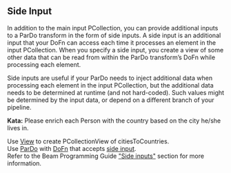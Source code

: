 <!--
  ~ Licensed to the Apache Software Foundation (ASF) under one
  ~ or more contributor license agreements.  See the NOTICE file
  ~ distributed with this work for additional information
  ~ regarding copyright ownership.  The ASF licenses this file
  ~ to you under the Apache License, Version 2.0 (the
  ~ "License"); you may not use this file except in compliance
  ~ with the License.  You may obtain a copy of the License at
  ~
  ~     http://www.apache.org/licenses/LICENSE-2.0
  ~
  ~ Unless required by applicable law or agreed to in writing, software
  ~ distributed under the License is distributed on an "AS IS" BASIS,
  ~ WITHOUT WARRANTIES OR CONDITIONS OF ANY KIND, either express or implied.
  ~ See the License for the specific language governing permissions and
  ~ limitations under the License.
  -->

Side Input
----------

In addition to the main input PCollection, you can provide additional inputs to a ParDo transform
in the form of side inputs. A side input is an additional input that your DoFn can access each time
it processes an element in the input PCollection. When you specify a side input, you create a view
of some other data that can be read from within the ParDo transform’s DoFn while processing each
element.

Side inputs are useful if your ParDo needs to inject additional data when processing each element
in the input PCollection, but the additional data needs to be determined at runtime (and not
hard-coded). Such values might be determined by the input data, or depend on a different branch of
your pipeline.

**Kata:** Please enrich each Person with the country based on the city he/she lives in.

<div class="hint">
  Use <a href="https://beam.apache.org/releases/javadoc/current/org/apache/beam/sdk/transforms/View.html">
  View</a> to create PCollectionView of citiesToCountries.
</div>

<div class="hint">
  Use <a href="https://beam.apache.org/releases/javadoc/current/org/apache/beam/sdk/transforms/ParDo.html">
  ParDo</a> with <a href="https://beam.apache.org/releases/javadoc/current/org/apache/beam/sdk/transforms/DoFn.html">
  DoFn</a> that accepts
  <a href="https://beam.apache.org/releases/javadoc/current/org/apache/beam/sdk/transforms/ParDo.SingleOutput.html#withSideInputs-org.apache.beam.sdk.values.PCollectionView...-">
  side input</a>.
</div>

<div class="hint">
  Refer to the Beam Programming Guide
  <a href="https://beam.apache.org/documentation/programming-guide/#side-inputs">"Side inputs"</a>
  section for more information.
</div>
